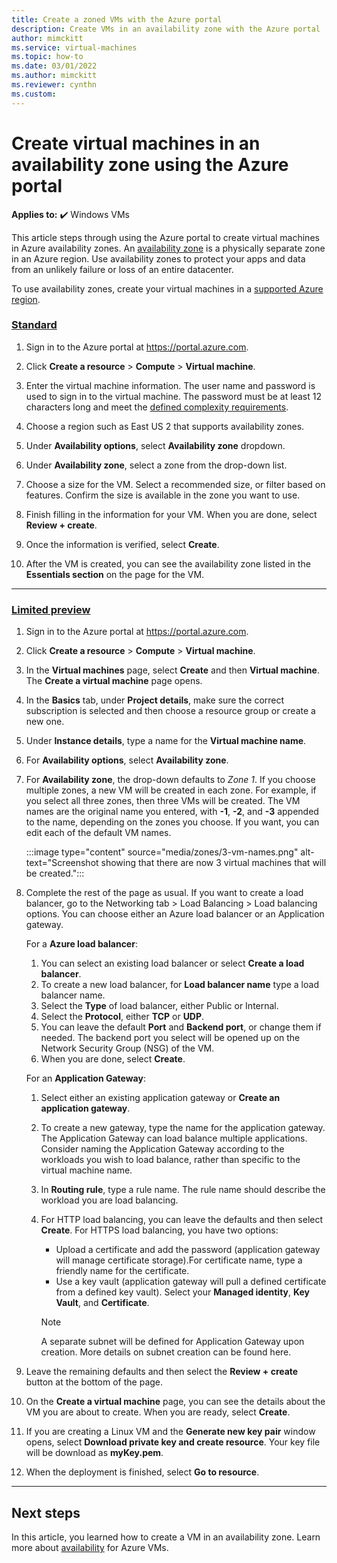 ```yaml
---
title: Create a zoned VMs with the Azure portal 
description: Create VMs in an availability zone with the Azure portal
author: mimckitt
ms.service: virtual-machines
ms.topic: how-to
ms.date: 03/01/2022
ms.author: mimckitt
ms.reviewer: cynthn
ms.custom: 
---
```


# Create virtual machines in an availability zone using the Azure portal

**Applies to:** :heavy_check_mark: Windows VMs 

This article steps through using the Azure portal to create virtual machines in Azure availability zones. An [availability zone](../availability-zones/az-overview.md) is a physically separate zone in an Azure region. Use availability zones to protect your apps and data from an unlikely failure or loss of an entire datacenter.

To use availability zones, create your virtual machines in a [supported Azure region](../availability-zones/az-region.md).
### [Standard](#tab/standard)

1. Sign in to the Azure portal at https://portal.azure.com.

1. Click **Create a resource** > **Compute** > **Virtual machine**. 

3. Enter the virtual machine information. The user name and password is used to sign in to the virtual machine. The password must be at least 12 characters long and meet the [defined complexity requirements](faq.yml#what-are-the-password-requirements-when-creating-a-vm-). 

4. Choose a region such as East US 2 that supports availability zones. 

5. Under **Availability options**, select **Availability zone** dropdown. 

1. Under **Availability zone**, select a zone from the drop-down list.
        
4. Choose a size for the VM. Select a recommended size, or filter based on features. Confirm the size is available in the zone you want to use.

6. Finish filling in the information for your VM. When you are done, select **Review + create**.

7. Once the information is verified, select **Create**.

1. After the VM is created, you can see the availability zone listed in the **Essentials section** on the page for the VM.
---

### [Limited preview](#tab/preview)

1. Sign in to the Azure portal at https://portal.azure.com.

1. Click **Create a resource** > **Compute** > **Virtual machine**. 

1. In the **Virtual machines** page, select **Create** and then **Virtual machine**.  The **Create a virtual machine** page opens.

1. In the **Basics** tab, under **Project details**, make sure the correct subscription is selected and then choose a resource group or create a new one.

1. Under **Instance details**, type a name for the **Virtual machine name**.
1. For **Availability options**, select **Availability zone**.
1. For **Availability zone**, the drop-down defaults to *Zone 1*. If you choose multiple zones, a new VM will be created in each zone. For example, if you select all three zones, then three VMs will be created. The VM names are the original name you entered, with **-1**, **-2**, and **-3** appended to the name, depending on the zones you choose. If you want, you can edit each of the default VM names.

   :::image type="content" source="media/zones/3-vm-names.png" alt-text="Screenshot showing that there are now 3 virtual machines that will be created.":::

1. Complete the rest of the page as usual. If you want to create a load balancer, go to the Networking tab > Load Balancing > Load balancing options. You can choose either an Azure load balancer or an Application gateway.
   
   For a **Azure load balancer**:

   1. You can select an existing load balancer or select **Create a load balancer**.
   1. To create a new load balancer, for **Load balancer name** type a load balancer name.
   1. Select the **Type** of load balancer, either Public or Internal.
   1. Select the **Protocol**, either **TCP** or **UDP**.
   1. You can leave the default **Port** and **Backend port**, or change them if needed. The backend port you select will be opened up on the Network Security Group (NSG) of the VM.
   1. When you are done, select **Create**.
   
   For an **Application Gateway**:
   1. Select either an existing application gateway or **Create an application gateway**.
   1. To create a new gateway, type the name for the application gateway. The Application Gateway can load balance multiple applications. Consider naming the Application Gateway according to the workloads you wish to load balance, rather than specific to the virtual machine name.
   1. In **Routing rule**, type a rule name. The rule name should describe the workload you are load balancing.
   1. For HTTP load balancing, you can leave the defaults and then select **Create**. For HTTPS load balancing, you have two options:
            
        -	Upload a certificate and add the password (application gateway will manage certificate storage).For certificate name, type a friendly name for the certificate.
        - Use a key vault (application gateway will pull a defined certificate from a defined key vault). Select your **Managed identity**, **Key Vault**, and **Certificate**.
        > [!NOTE]
        > A separate subnet will be defined for Application Gateway upon creation. More details on subnet creation can be found here.

1. Leave the remaining defaults and then select the **Review + create** button at the bottom of the page.

1. On the **Create a virtual machine** page, you can see the details about the VM you are about to create. When you are ready, select **Create**.

1. If you are creating a Linux VM and the **Generate new key pair** window opens, select **Download private key and create resource**. Your key file will be download as **myKey.pem**.

1. When the deployment is finished, select **Go to resource**.
---

    
## Next steps

In this article, you learned how to create a VM in an availability zone. Learn more about [availability](availability.md) for Azure VMs.
